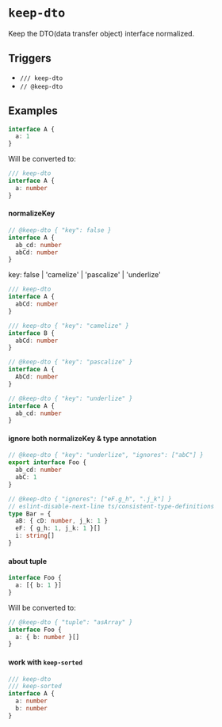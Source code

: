 # `keep-dto`

Keep the DTO(data transfer object) interface normalized.

## Triggers

- `/// keep-dto`
- `// @keep-dto`

## Examples

```ts
interface A {
  a: 1
}
```

Will be converted to:

```ts
/// keep-dto
interface A {
  a: number
}
```

#### normalizeKey

```ts
// @keep-dto { "key": false }
interface A {
  ab_cd: number
  abCd: number
}
```

  key: false | 'camelize' | 'pascalize' | 'underlize'

```ts
/// keep-dto
interface A {
  abCd: number
}

/// keep-dto { "key": "camelize" }
interface B {
  abCd: number
}
```

```ts
// @keep-dto { "key": "pascalize" }
interface A {
  AbCd: number
}
```

```ts
// @keep-dto { "key": "underlize" }
interface A {
  ab_cd: number
}
```

#### ignore both normalizeKey & type annotation

```ts
// @keep-dto { "key": "underlize", "ignores": ["abC"] }
export interface Foo {
  ab_cd: number
  abC: 1
}

// @keep-dto { "ignores": ["eF.g_h", ".j_k"] }
// eslint-disable-next-line ts/consistent-type-definitions
type Bar = {
  aB: { cD: number, j_k: 1 }
  eF: { g_h: 1, j_k: 1 }[]
  i: string[]
}
```

#### about tuple

```ts
interface Foo {
  a: [{ b: 1 }]
}
```

Will be converted to:

```ts
// @keep-dto { "tuple": "asArray" }
interface Foo {
  a: { b: number }[]
}
```

#### work with `keep-sorted`

```ts
/// keep-dto
/// keep-sorted
interface A {
  a: number
  b: number
}
```
